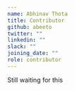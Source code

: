 ```yaml
---
name: Abhinav Thota
title: Contributor
github: abeeto
twitter: ""
linkedin: ""
slack: ""
joining_date: ""
role: contributor
---
```


Still waiting for this
